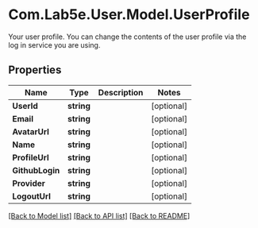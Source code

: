 # Com.Lab5e.User.Model.UserProfile
Your user profile. You can change the contents of the user profile via the log in service you are using.

## Properties

Name | Type | Description | Notes
------------ | ------------- | ------------- | -------------
**UserId** | **string** |  | [optional] 
**Email** | **string** |  | [optional] 
**AvatarUrl** | **string** |  | [optional] 
**Name** | **string** |  | [optional] 
**ProfileUrl** | **string** |  | [optional] 
**GithubLogin** | **string** |  | [optional] 
**Provider** | **string** |  | [optional] 
**LogoutUrl** | **string** |  | [optional] 

[[Back to Model list]](../README.md#documentation-for-models) [[Back to API list]](../README.md#documentation-for-api-endpoints) [[Back to README]](../README.md)

